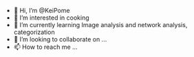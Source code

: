 - 👋 Hi, I’m @KeiPome
- 👀 I’m interested in cooking
- 🌱 I’m currently learning Image analysis and network analysis, categorization
- 💞️ I’m looking to collaborate on ...
- 📫 How to reach me ...

<!---
KeiPome/KeiPome is a ✨ special ✨ repository because its `README.md` (this file) appears on your GitHub profile.
You can click the Preview link to take a look at your changes.
--->
